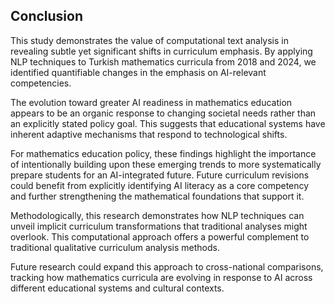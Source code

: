 ## Conclusion

This study demonstrates the value of computational text analysis in revealing subtle yet significant shifts in curriculum emphasis. By applying NLP techniques to Turkish mathematics curricula from 2018 and 2024, we identified quantifiable changes in the emphasis on AI-relevant competencies.

The evolution toward greater AI readiness in mathematics education appears to be an organic response to changing societal needs rather than an explicitly stated policy goal. This suggests that educational systems have inherent adaptive mechanisms that respond to technological shifts.

For mathematics education policy, these findings highlight the importance of intentionally building upon these emerging trends to more systematically prepare students for an AI-integrated future. Future curriculum revisions could benefit from explicitly identifying AI literacy as a core competency and further strengthening the mathematical foundations that support it.

Methodologically, this research demonstrates how NLP techniques can unveil implicit curriculum transformations that traditional analyses might overlook. This computational approach offers a powerful complement to traditional qualitative curriculum analysis methods.

Future research could expand this approach to cross-national comparisons, tracking how mathematics curricula are evolving in response to AI across different educational systems and cultural contexts.
